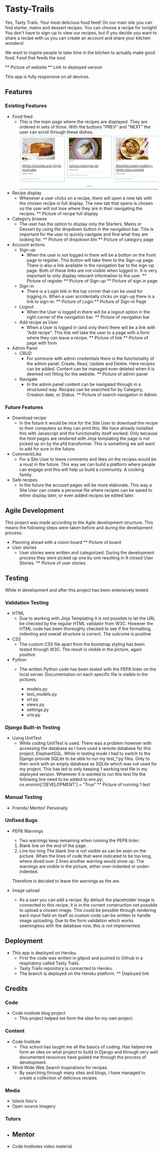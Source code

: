 # Tasty-Trails


Yes, Tasty Trails. Your most delicious food feed! On our main site you can find starter, mains and dessert recipes. You can choose a recipe for tonight! You don't have to sign-up to view our recipes, but if you decide you want to share a recipe with us you can create an account and share your kitchen wonders!


We want to inspire people to take time in the kitchen to actually make good food. Food that feeds the soul.


** Picture of website
** Link to deployed version

This app is fully responsive on all devices. 


## Features


### Existing Features
- Food feed
  - This is the main page where the recipes are displayed. They are ordered in sets of three. With the buttons "PREV" and "NEXT" the user can scroll through these dishes.
  ![FoodFeed](media/readme-p4/main-feed.png)
- Recipe display
  - Whenever a user clicks on a recipe, there will open a new tab with the chosen recipe in full display. The new tab that opens is chosen so the user will not lose where they are in their navigating the recipes.
  ** Picture of recipe full display
- Category browse
  - The user has the option to display only the Starters, Mains or Dessert by using the dropdown button in the navigation bar. This is important for the user to quickly navigate and find what they are looking for.
  ** Picture of dropdown btn
  ** Picture of category page
- Account actions
  - Sign-up
    - When the user is not logged in there will be a button on the front page to register. This button will take them to the Sign-up page. There is also a link available in the navigation bar to the sign-up page. Both of these links are not visible when logged in. It is very important to only display relevant information to the user.
    ** Picture of register
    ** Picture of Sign-up
    ** Picture of sign in page
  - Sign-in
    - There is a Login link in the top corner that can be used for logging in. When a user accidentally clicks on sign-up there is a link to sign-in.
    ** Picture of Login
    ** Picture of Sign-in Page
  - Logout
    - When the User is logged in there will be a logout option in the right corner of the navigation bar.
    ** Picture of navigation bar
  - Add recipe as User
    - When a User is logged in (and only then) there will be a link with "Add recipe". This link will take the user to a page with a form where they can leave a recipe.
    ** Picture of link
    ** Picture of page with form
- Admin Panel
  - CRUD
    - For someone with admin credentials there is the functionality of the admin panel. Create, Read, Update and Delete. Here recipes can be added. Content can be managed even deleted when it is deemed not fitting for the website.
    ** Picture of admin panel
  - Navigate
    - In the admin panel content can be navigated through in a structured way. Recipes can be searched for by Category, Creation date, or Status.
    ** Picture of search navigation in Admin
 


### Future Features


- Download recipe
  - In the future it would be nice for the Site User to download the recipe to their computers so they can print this. We have already installed this with Javascript and the functionality itself worked. Only because the html pages are rendered with Jinja templating the page is not picked up on by the pfd transformer. This is something we will want to add for sure in the future.
- Comment/Like
  - For a Site User to leave comments and likes on the recipes would be a must in the future. This way we can build a platform where people can engage and this will help us build a community. A cooking family.
- Safe recipes
  - In the future the account pages will be more elaborate. This way a Site User can create a personal file where recipes can be saved to either display later, or even added recipes be edited later.


## Agile Development


This project was made according to the Agile development structure. This means the following steps were taken before and during the development process:
- Planning ahead with a vision board
** Picture of board
- User stories
  - User stories were written and categorized. During the development process they were picked up one by one resulting in 9 closed User Stories.
** Picture of user stories


## Testing
 
While in development and after this project has been extensively tested.


### Validation Testing


- HTML
  - Due to working with Jinja Templating it is not possible to let the URL be checked by the regular HTML validator from W3C. However the HTML code has been thoroughly checked to see if the formatting, indenting and overall structure is correct. The outcome is positive
- CSS
  - The custom CSS file apart from the bootstrap styling has been tested through W3C. The result is visible in the picture, again positive.
- Python
  - The written Python code has been tested with the PEP8 linter on the local server. Documentation on each specific file is visible in the pictures.


    - models.py
    - test_models.py
    - url.py
    - views.py
    - settings.py
    - urls.py








### Django Built-in Testing


- Using UnitTest
  - While coding UnitTest is used. There was a problem however with accessing the database as I have used a remote database for this project, ElephantSQL. While in testing mode I had to switch to the Django provide SQLite to be able to run my test_*.py files. Only to then work with an empty database as SQLite which was not used for my project. This has led to only keeping 1 working test file in my deployed version. Whenever it is wanted to run this test file the following line need to be added to env.py;
  os.environ['DEVELOPMENT'] = "True"
 ** Picture of running 1 test


### Manual Testing


- Friends/ Mentor/ Personally


### Unfixed Bugs


- PEP8 Warnings
  - Two warnings keep remaining when running the PEP8 linter.
  1. Blank line on the end of the page.
  2. Line too long
  The blank line is not visible as can be seen on the picture. When the lines of code that were indicated to be too long, where dived over 2 lines another warning would show up. The warnings are visible in the picture, either over-indented or under-indented.


  Therefore is decided to leave the warnings as the are.


- Image upload
  - As a user you can add a recipe. By default the placeholder image is connected to this recipe, it is in the current construction not possible to upload a chosen image. This could be possible through rendering each input field on itself so custom code can be written to handle image uploading. Due to the form validation which works seemingless with the database now, this is not implemented.




## Deployment




- This app is deployed on Heroku.
  - First the code was written in gitpod and pushed to Github in a respiratory called Tasty Trails.
  - Tasty Trails repository is connected to Heroku.
  - The branch is deployed on the Heroku platform.
  ** Deployed link


## Credits


### Code
- Code institute blog project
  - This project helped me form the idea for my own project.


### Content
- Code Institute
  - This school has taught me all the basics of coding. Has helped me form an idea on what project to build in Django and through very well documented resources have guided me through the process of development.
- Word Wide Web Search Inspirations for recipes
  - By searching through many sites and blogs, I have managed to create a collection of delicious recipes.


### Media


- Istock foto's
- Open source imagery


### Tutors


- Mentor
  -
- Code Institutes video material







